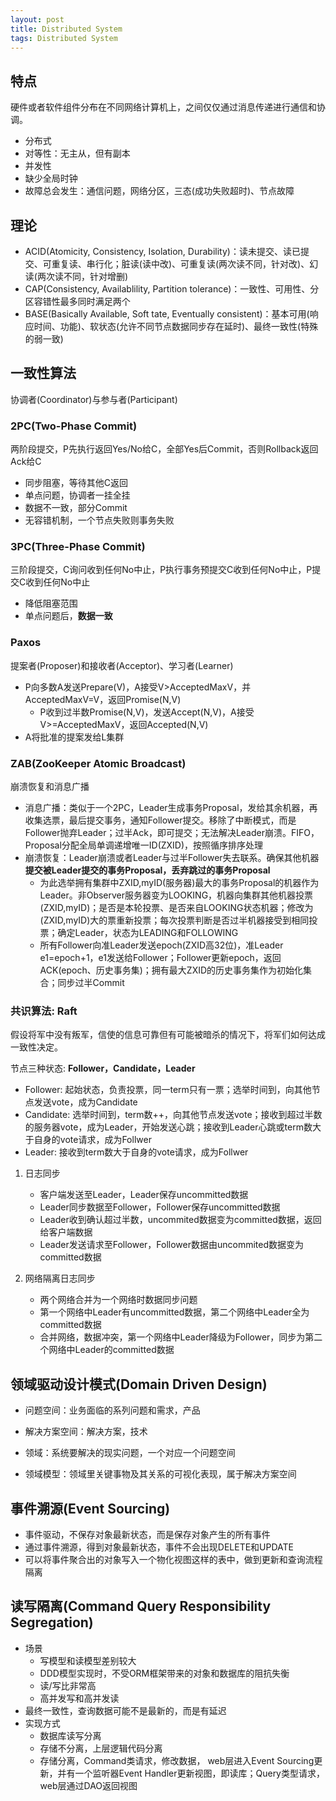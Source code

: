 ```yaml
---
layout: post
title: Distributed System
tags: Distributed System
---
```


## 特点

硬件或者软件组件分布在不同网络计算机上，之间仅仅通过消息传递进行通信和协调。

- 分布式
- 对等性：无主从，但有副本
- 并发性
- 缺少全局时钟
- 故障总会发生：通信问题，网络分区，三态(成功失败超时)、节点故障

## 理论

- ACID(Atomicity, Consistency, Isolation, Durability)：读未提交、读已提交、可重复读、串行化；脏读(读中改)、可重复读(两次读不同，针对改)、幻读(两次读不同，针对增删)
- CAP(Consistency, Availablility, Partition tolerance)：一致性、可用性、分区容错性最多同时满足两个
- BASE(Basically Available, Soft tate, Eventually consistent)：基本可用(响应时间、功能)、软状态(允许不同节点数据同步存在延时)、最终一致性(特殊的弱一致)

## 一致性算法

协调者(Coordinator)与参与者(Participant)

### 2PC(Two-Phase Commit)

两阶段提交，P先执行返回Yes/No给C，全部Yes后Commit，否则Rollback返回Ack给C

- 同步阻塞，等待其他C返回
- 单点问题，协调者一挂全挂
- 数据不一致，部分Commit
- 无容错机制，一个节点失败则事务失败

### 3PC(Three-Phase Commit)

三阶段提交，C询问收到任何No中止，P执行事务预提交C收到任何No中止，P提交C收到任何No中止
- 降低阻塞范围
- 单点问题后，**数据一致**

### Paxos

提案者(Proposer)和接收者(Acceptor)、学习者(Learner)
- P向多数A发送Prepare(V)，A接受V>AcceptedMaxV，并AcceptedMaxV=V，返回Promise(N,V)
	- P收到过半数Promise(N,V)，发送Accept(N,V)，A接受V>=AcceptedMaxV，返回Accepted(N,V)
- A将批准的提案发给L集群

### ZAB(ZooKeeper Atomic Broadcast)

崩溃恢复和消息广播
- 消息广播：类似于一个2PC，Leader生成事务Proposal，发给其余机器，再收集选票，最后提交事务，通知Follower提交。移除了中断模式，而是Follower抛弃Leader；过半Ack，即可提交；无法解决Leader崩溃。FIFO，Proposal分配全局单调递增唯一ID(ZXID)，按照循序排序处理
- 崩溃恢复：Leader崩溃或者Leader与过半Follower失去联系。确保其他机器**提交被Leader提交的事务Proposal，丢弃跳过的事务Proposal**
	- 为此选举拥有集群中ZXID,myID(服务器)最大的事务Proposal的机器作为Leader。非Observer服务器变为LOOKING，机器向集群其他机器投票(ZXID,myID)；是否是本轮投票、是否来自LOOKING状态机器；修改为(ZXID,myID)大的票重新投票；每次投票判断是否过半机器接受到相同投票；确定Leader，状态为LEADING和FOLLOWING
	- 所有Follower向准Leader发送epoch(ZXID高32位)，准Leader e1=epoch+1，e1发送给Follower；Follower更新epoch，返回ACK(epoch、历史事务集)；拥有最大ZXID的历史事务集作为初始化集合；同步过半Commit

### 共识算法: Raft

假设将军中没有叛军，信使的信息可靠但有可能被暗杀的情况下，将军们如何达成一致性决定。

节点三种状态: **Follower，Candidate，Leader**

- Follower: 起始状态，负责投票，同一term只有一票；选举时间到，向其他节点发送vote，成为Candidate
- Candidate: 选举时间到，term数++，向其他节点发送vote；接收到超过半数的服务器vote，成为Leader，开始发送心跳；接收到Leader心跳或term数大于自身的vote请求，成为Follwer
- Leader: 接收到term数大于自身的vote请求，成为Follwer

1. 日志同步
    - 客户端发送至Leader，Leader保存uncommitted数据
    - Leader同步数据至Follower，Follower保存uncommitted数据
    - Leader收到确认超过半数，uncommited数据变为committed数据，返回给客户端数据
    - Leader发送请求至Follower，Follower数据由uncommited数据变为committed数据

2. 网络隔离日志同步
    - 两个网络合并为一个网络时数据同步问题
    - 第一个网络中Leader有uncommitted数据，第二个网络中Leader全为committed数据
    - 合并网络，数据冲突，第一个网络中Leader降级为Follower，同步为第二个网络中Leader的committed数据


## 领域驱动设计模式(Domain Driven Design)

- 问题空间：业务面临的系列问题和需求，产品
- 解决方案空间：解决方案，技术

- 领域：系统要解决的现实问题，一个对应一个问题空间
- 领域模型：领域里关键事物及其关系的可视化表现，属于解决方案空间

## 事件溯源(Event Sourcing)

- 事件驱动，不保存对象最新状态，而是保存对象产生的所有事件
- 通过事件溯源，得到对象最新状态，事件不会出现DELETE和UPDATE
- 可以将事件聚合出的对象写入一个物化视图这样的表中，做到更新和查询流程隔离

## 读写隔离(Command Query Responsibility Segregation)

- 场景
	- 写模型和读模型差别较大
	- DDD模型实现时，不受ORM框架带来的对象和数据库的阻抗失衡
	- 读/写比非常高
	- 高并发写和高并发读 
- 最终一致性，查询数据可能不是最新的，而是有延迟
- 实现方式
	- 数据库读写分离
	- 存储不分离，上层逻辑代码分离
	- 存储分离，Command类请求，修改数据， web层进入Event Sourcing更新，并有一个监听器Event Handler更新视图，即读库；Query类型请求，web层通过DAO返回视图